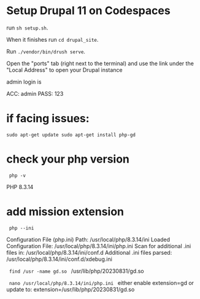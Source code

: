 # Setup Drupal 11 on Codespaces

run <code>sh setup.sh</code>.

When it finishes run <code>cd drupal_site</code>.

Run <code>./vendor/bin/drush serve</code>.

Open the "ports" tab (right next to the terminal) and use the link under the "Local Address" to open your Drupal instance

admin login is

ACC: admin
PASS: 123

# if facing issues:
<code>sudo apt-get update
sudo apt-get install php-gd </code>

# check your php version
<code> php -v </code>

PHP 8.3.14

# add mission extension
<code> php --ini </code>

Configuration File (php.ini) Path: /usr/local/php/8.3.14/ini
Loaded Configuration File:         /usr/local/php/8.3.14/ini/php.ini
Scan for additional .ini files in: /usr/local/php/8.3.14/ini/conf.d
Additional .ini files parsed:      /usr/local/php/8.3.14/ini/conf.d/xdebug.ini


<code> find /usr -name gd.so </code>
/usr/lib/php/20230831/gd.so

<code> nano /usr/local/php/8.3.14/ini/php.ini </code>
either enable extension=gd
or
update to: extension=/usr/lib/php/20230831/gd.so


